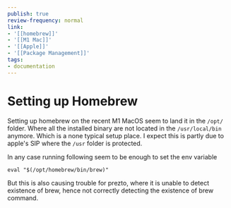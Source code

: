```yaml
---
publish: true
review-frequency: normal
link:
- '[[homebrew]]'
- '[[M1 Mac]]'
- '[[Apple]]'
- '[[Package Management]]'
tags:
- documentation
---
```


# Setting up Homebrew
Setting up homebrew on the recent M1 MacOS seem to land it in the `/opt/` folder. Where all the installed binary are not located in the `/usr/local/bin` anymore. Which is a none typical setup place.
I expect this is partly due to apple's SIP where the `/usr` folder is protected.

In any case running following seem to be enough to set the env variable
```
eval "$(/opt/homebrew/bin/brew)"
```
But this is also causing trouble for prezto, where it is unable to detect existence of brew, hence not correctly detecting the existence of brew command.